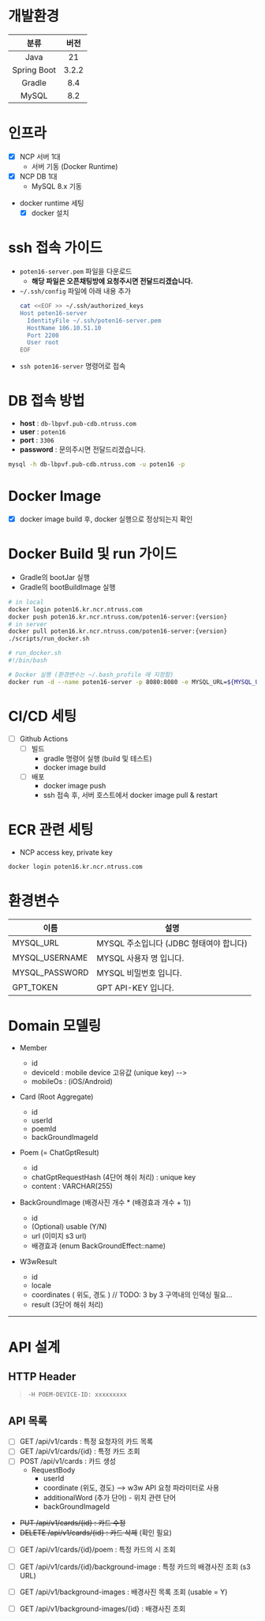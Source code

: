 # 개발환경
| 분류 |  버전   |
|:---:|:-----:|
| Java |  21   |
| Spring Boot | 3.2.2 |
| Gradle |  8.4  |
| MySQL |  8.2  |

# 인프라
- [x] NCP 서버 1대
  - 서버 기동 (Docker Runtime)
- [x] NCP DB 1대
  - MySQL 8.x 기동
- docker runtime 세팅
  - [x] docker 설치

# ssh 접속 가이드
- `poten16-server.pem` 파일을 다운로드
  - **해당 파일은 오픈채팅방에 요청주시면 전달드리겠습니다.**
- `~/.ssh/config` 파일에 아래 내용 추가
  ```bash
  cat <<EOF >> ~/.ssh/authorized_keys
  Host poten16-server
    IdentityFile ~/.ssh/poten16-server.pem
    HostName 106.10.51.10
    Port 2200
    User root
  EOF
  ```
- `ssh poten16-server` 명령어로 접속
# DB 접속 방법
- **host** : `db-lbpvf.pub-cdb.ntruss.com`
- **user** : `poten16`
- **port** : `3306`
- **password** : 문의주시면 전달드리겠습니다.
```bash
mysql -h db-lbpvf.pub-cdb.ntruss.com -u poten16 -p
```

# Docker Image
- [x] docker image build 후, docker 실행으로 정상되는지 확인

# Docker Build 및 run 가이드
- Gradle의 bootJar 실행
- Gradle의 bootBuildImage 실행
```bash
# in local
docker login poten16.kr.ncr.ntruss.com
docker push poten16.kr.ncr.ntruss.com/poten16-server:{version}
# in server
docker pull poten16.kr.ncr.ntruss.com/poten16-server:{version}
./scripts/run_docker.sh
```
```bash
# run_docker.sh
#!/bin/bash

# Docker 실행 (환경변수는 ~/.bash_profile 에 지정함)
docker run -d --name poten16-server -p 8080:8080 -e MYSQL_URL=${MYSQL_URL} -e MYSQL_USERNAME=${MYSQL_USERNAME} -e MYSQL_PASSWORD=${MYSQL_PASSWORD} poten16.kr.ncr.ntruss.com/poten16-server sleep infinity
```

# CI/CD 세팅
- [ ] Github Actions
  - [ ] 빌드
    - gradle 명령어 실행 (build 및 테스트)
    - docker image build
  - [ ] 배포
    - docker image push
    - ssh 접속 후, 서버 호스트에서 docker image pull & restart

# ECR 관련 세팅
- NCP access key, private key
```bash
docker login poten16.kr.ncr.ntruss.com
```

# 환경변수
|이름 | 설명                          |
|-- |-----------------------------|
|MYSQL_URL | MYSQL 주소입니다 (JDBC 형태여야 합니다) |
|MYSQL_USERNAME | MYSQL 사용자 명 입니다.            |
|MYSQL_PASSWORD | MYSQL 비밀번호 입니다.             |
|GPT_TOKEN | GPT API-KEY 입니다.|

# Domain 모델링
- Member
  - id
  - deviceId : mobile device 고유값 (unique key) --> 
  - mobileOs : (iOS/Android)
- Card (Root Aggregate)
  - id
  - userId
  - poemId
  - backGroundImageId
- Poem (= ChatGptResult)
  - id
  - chatGptRequestHash (4단어 해쉬 처리) : unique key
  - content : VARCHAR(255)
- BackGroundImage  (배경사진 개수 * (배경효과 개수 + 1))
  - id
  - (Optional) usable (Y/N)
  - url (이미지 s3 url)
  - 배경효과 (enum BackGroundEffect::name)

- W3wResult
  - id
  - locale
  - coordinates ( 위도, 경도 ) // TODO: 3 by 3 구역내의 인덱싱 필요...
  - result (3단어 해쉬 처리)

---
# API 설계
## HTTP Header
> `-H POEM-DEVICE-ID: xxxxxxxxx`

## API 목록
- [ ] GET /api/v1/cards : 특정 요청자의 카드 목록
- [ ] GET /api/v1/cards/{id} : 특정 카드 조회
- [ ] POST /api/v1/cards : 카드 생성
  - RequestBody
    - userId
    - coordinate (위도, 경도) --> w3w API 요청 파라미터로 사용
    - additionalWord (추가 단어) - 위치 관련 단어
    - backGroundImageId
- ~~PUT /api/v1/cards/{id} : 카드 수정~~
- ~~DELETE /api/v1/cards/{id} : 카드 삭제~~ (확인 필요)
- [ ] GET /api/v1/cards/{id}/poem : 특정 카드의 시 조회
- [ ] GET /api/v1/cards/{id}/background-image : 특정 카드의 배경사진 조회 (s3 URL) 

- [ ] GET /api/v1/background-images : 배경사진 목록 조회 (usable = Y)
- [ ] GET /api/v1/background-images/{id} : 배경사진 조회



